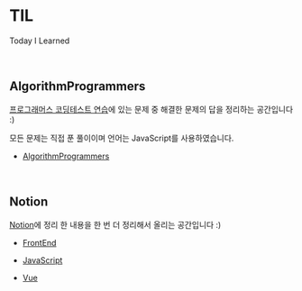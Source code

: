 # TIL
Today I Learned

</br>

## AlgorithmProgrammers

[프로그래머스 코딩테스트 연습](https://programmers.co.kr/learn/challenges)에 있는 문제 중 해결한 문제의 답을 정리하는 공간입니다 :)

모든 문제는 직접 푼 풀이이며 언어는 JavaScript를 사용하였습니다.

* [AlgorithmProgrammers](https://github.com/SeongYongLee/TIL/tree/main/AlgorithmProgrammers)

</br>

## Notion

[Notion](https://adaptable-garnet-c01.notion.site/2a6eca3fe9a84c3bab9ce5d9b30c379f)에 정리 한 내용을 한 번 더 정리해서 올리는 공간입니다 :)

* [FrontEnd](https://github.com/SeongYongLee/TIL/tree/main/FrontEnd)

* [JavaScript](https://github.com/SeongYongLee/TIL/tree/main/JavaScript)

* [Vue](https://github.com/SeongYongLee/TIL/tree/main/Vue)
